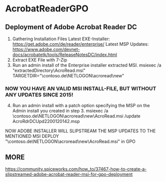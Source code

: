 # AcrobatReaderGPO
## Deployment of Adobe Acrobat Reader DC 

1. Gathering Installation Files
    Latest EXE-Installer:   https://get.adobe.com/de/reader/enterprise/
    Latest MSP Updates:     https://www.adobe.com/devnet-docs/acrobatetk/tools/ReleaseNotesDC/index.html
2. Extract EXE File with 7-Zip
3. Run an admin install of the Enterprise installer extracted MSI.
    msiexec /a "extractedDirectory\AcroRead.msi" TARGETDIR="\\contoso.de\NETLOGON\acroread\new"

### NOW YOU HAVE AN VALID MSI INSTALL-FILE, BUT WITHOUT ANY UPDATES SINCE 2015! 

4. Run an admin install with a patch option specifying the MSP on the Admin install you created in step 3.
    msiexec /a \\contoso.de\NETLOGON\acroread\new\AcroRead.msi /update AcroRdrDCUpd2200120142.msp

NOW ADOBE INSTALLER WILL SLIPSTREAM THE MSP UPDATES TO THE MENTIONED MSI 
DEPLOY "\\contoso.de\NETLOGON\acroread\new\AcroRead.msi" in GPO 

## MORE
https://community.spiceworks.com/how_to/37467-how-to-create-a-slipstreamed-adobe-acrobat-reader-msi-for-gpo-deployment
